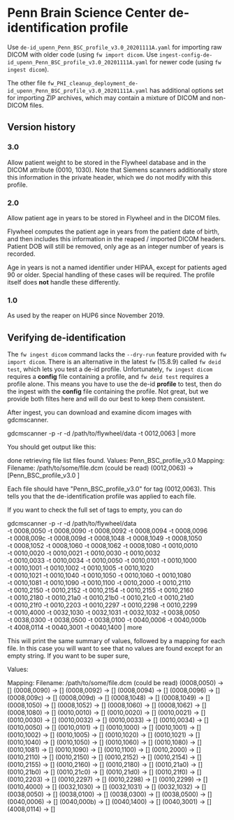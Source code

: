# Penn Brain Science Center de-identification profile

Use `de-id_upenn_Penn_BSC_profile_v3.0_20201111A.yaml` for importing raw DICOM with older code (using `fw import dicom`. Use `ingest-config-de-id_upenn_Penn_BSC_profile_v3.0_20201111A.yaml` for newer code (using `fw ingest dicom`).

The other file `fw_PHI_cleanup_deployment_de-id_upenn_Penn_BSC_profile_v3.0_20201111A.yaml` has additional options set for importing ZIP archives, which may contain a mixture of DICOM and non-DICOM files.


## Version history

### 3.0

Allow patient weight to be stored in the Flywheel database and in the DICOM attribute 
(0010, 1030). Note that Siemens scanners additionally store this information in
the private header, which we do not modify with this profile.

### 2.0

Allow patient age in years to be stored in Flywheel and in the DICOM files.

Flywheel computes the patient age in years from the patient date of birth, and
then includes this information in the reaped / imported DICOM headers. Patient
DOB will still be removed, only age as an integer number of years is recorded.

Age in years is not a named identifier under HIPAA, except for patients aged 90
or older. Special handling of these cases will be required. The profile itself
does **not** handle these differently.

### 1.0 

As used by the reaper on HUP6 since November 2019.


## Verifying de-identification

The `fw ingest dicom` command lacks the `--dry-run` feature provided with `fw import dicom`. There is an alternative in the latest `fw` (15.8.9) called `fw deid test`, which lets you test a de-id profile. Unfortunately, `fw ingest dicom` requires a **config** file containing a profile, and `fw deid test` requires a profile alone. This means you have to use the de-id **profile** to test, then do the ingest with the **config** file containing the profile. Not great, but we provide both filtes here and will do our best to keep them consistent. 

After ingest, you can download and examine dicom images with gdcmscanner. 

  gdcmscanner -p -r -d  /path/to/flywheel/data -t 0012,0063 | more

You should get output like this:

done retrieving file list <NUMBER OF FILES> files found.
Values:
Penn_BSC_profile_v3.0 
Mapping:
Filename: /path/to/some/file.dcm (could be read)
(0012,0063) -> [Penn_BSC_profile_v3.0 ]


Each file should have "Penn_BSC_profile_v3.0" for tag
(0012,0063). This tells you that the de-identification profile was
applied to each file.  

If you want to check the full set of tags to empty, you can do

  gdcmscanner -p -r -d /path/to/flywheel/data \
  -t 0008,0050 -t 0008,0090 -t 0008,0092 -t 0008,0094 -t 0008,0096 \
  -t 0008,009c -t 0008,009d -t 0008,1048 -t 0008,1049 -t 0008,1050 \
  -t 0008,1052 -t 0008,1060 -t 0008,1062 -t 0008,1080 -t 0010,0010 \
  -t 0010,0020 -t 0010,0021 -t 0010,0030 -t 0010,0032 \
  -t 0010,0033 -t 0010,0034 -t 0010,0050 -t 0010,0101 -t 0010,1000 \
  -t 0010,1001 -t 0010,1002 -t 0010,1005 -t 0010,1020 \
  -t 0010,1021 -t 0010,1040 -t 0010,1050 -t 0010,1060 -t 0010,1080 \
  -t 0010,1081 -t 0010,1090 -t 0010,1100 -t 0010,2000 -t 0010,2110 \
  -t 0010,2150 -t 0010,2152 -t 0010,2154 -t 0010,2155 -t 0010,2160 \
  -t 0010,2180 -t 0010,21a0 -t 0010,21b0 -t 0010,21c0 -t 0010,21d0 \
  -t 0010,21f0 -t 0010,2203 -t 0010,2297 -t 0010,2298 -t 0010,2299 \
  -t 0010,4000 -t 0032,1030 -t 0032,1031 -t 0032,1032 -t 0038,0050 \
  -t 0038,0300 -t 0038,0500 -t 0038,0100 -t 0040,0006 -t 0040,000b \
  -t 4008,0114 -t 0040,3001 -t 0040,1400 | more

This will print the same summary of values, followed by a mapping for
each file. In this case you will want to see that no values are found
except for an empty string. If you want to be super sure, 

Values:

Mapping:
Filename: /path/to/some/file.dcm (could be read)
(0008,0050) -> []
(0008,0090) -> []
(0008,0092) -> []
(0008,0094) -> []
(0008,0096) -> []
(0008,009c) -> []
(0008,009d) -> []
(0008,1048) -> []
(0008,1049) -> []
(0008,1050) -> []
(0008,1052) -> []
(0008,1060) -> []
(0008,1062) -> []
(0008,1080) -> []
(0010,0010) -> []
(0010,0020) -> []
(0010,0021) -> []
(0010,0030) -> []
(0010,0032) -> []
(0010,0033) -> []
(0010,0034) -> []
(0010,0050) -> []
(0010,0101) -> []
(0010,1000) -> []
(0010,1001) -> []
(0010,1002) -> []
(0010,1005) -> []
(0010,1020) -> []
(0010,1021) -> []
(0010,1040) -> []
(0010,1050) -> []
(0010,1060) -> []
(0010,1080) -> []
(0010,1081) -> []
(0010,1090) -> []
(0010,1100) -> []
(0010,2000) -> []
(0010,2110) -> []
(0010,2150) -> []
(0010,2152) -> []
(0010,2154) -> []
(0010,2155) -> []
(0010,2160) -> []
(0010,2180) -> []
(0010,21a0) -> []
(0010,21b0) -> []
(0010,21c0) -> []
(0010,21d0) -> []
(0010,21f0) -> []
(0010,2203) -> []
(0010,2297) -> []
(0010,2298) -> []
(0010,2299) -> []
(0010,4000) -> []
(0032,1030) -> []
(0032,1031) -> []
(0032,1032) -> []
(0038,0050) -> []
(0038,0100) -> []
(0038,0300) -> []
(0038,0500) -> []
(0040,0006) -> []
(0040,000b) -> []
(0040,1400) -> []
(0040,3001) -> []
(4008,0114) -> []
